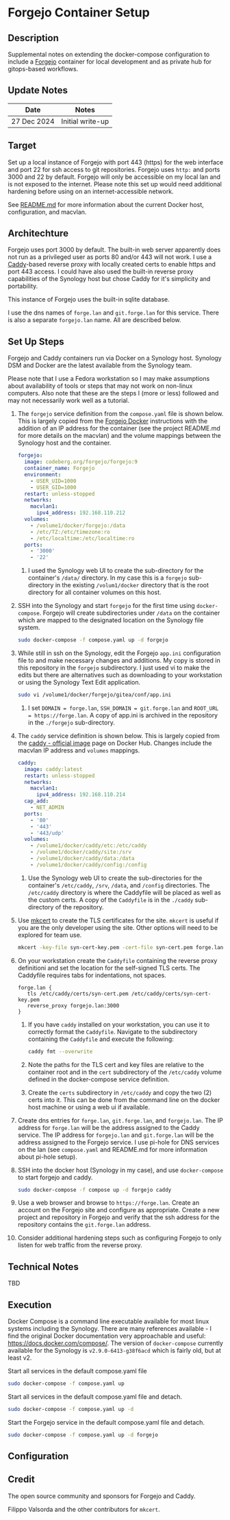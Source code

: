 Forgejo Container Setup
=========================

## Description

Supplemental notes on extending the docker-compose configuration to include a [Forgejo](https://forgejo.org) container for local development and as private hub for gitops-based workflows.

## Update Notes

Date        | Notes
----------  | -------------------------------
27 Dec 2024 | Initial write-up

## Target

Set up a local instance of Forgejo with port 443 (https) for the web interface and port 22 for ssh access to git repositories. Forgejo uses `http:` and ports 3000 and 22 by default. Forgejo will only be accessible on my local lan and is not exposed to the internet. Please note this set up would need additional hardening before using on an internet-accessible network.

See [README.md](./README.md) for more information about the current Docker host, configuration, and macvlan.

## Architechture

Forgejo uses port 3000 by default. The built-in web server apparently does not run as a privileged user as ports 80 and/or 443 will not work. I use a [Caddy](https://caddyserver.com/)-based reverse proxy with locally created certs to enable https and port 443 access. I could have also used the built-in reverse proxy capabilities of the Synology host but chose Caddy for it's simplicity and portability.

This instance of Forgejo uses the built-in sqlite database.

I use the dns names of `forge.lan` and `git.forge.lan` for this service. There is also a separate `forgejo.lan` name. All are described below.

## Set Up Steps

Forgejo and Caddy containers run via Docker on a Synology host. Synology DSM and Docker are the latest available from the Synology team.

Please note that I use a Fedora workstation so I may make assumptions about availability of tools or steps that may not work on non-linux computers. Also note that these are the steps I (more or less) followed and may not necessarily work well as a tutorial.

1. The `forgejo` service definition from the `compose.yaml` file is shown below. This is largely copied from the [Forgejo Docker](https://forgejo.org/docs/latest/admin/installation-docker/) instructions with the addition of an IP address for the container (see the project README.md for more details on the macvlan) and the volume mappings between the Synology host and the container.

   ```yaml
   forgejo:
     image: codeberg.org/forgejo/forgejo:9
     container_name: Forgejo
     environment:
       - USER_UID=1000
       - USER_GID=1000
     restart: unless-stopped
     networks:
       macvlan1:
         ipv4_address: 192.168.110.212
     volumes:
       - /volume1/docker/forgejo:/data
       - /etc/TZ:/etc/timezone:ro
       - /etc/localtime:/etc/localtime:ro
     ports:
       - '3000'
       - '22'
   ```

   1. I used the Synology web UI to create the sub-directory for the container's `/data/` directory. In my case this is a `forgejo` sub-directory in the existing `/volum1/docker` directory that is the root directory for all container volumes on this host.


1. SSH into the Synology and start `forgejo` for the first time using `docker-compose`. Forgejo will create subdirectories under `/data` on the container which are mapped to the designated location on the Synology file system.

   ```bash
   sudo docker-compose -f compose.yaml up -d forgejo
   ```

1. While still in ssh on the Synology, edit the Forgejo `app.ini` configuration file to and make necessary changes and additions. My copy is stored in this repository in the `forgejo` subdirectory. I just used vi to make the edits but there are alternatives such as downloading to your workstation or using the Synology Text Edit application.

   ```bash
   sudo vi /volume1/docker/forgejo/gitea/conf/app.ini
   ```
   1. I set `DOMAIN = forge.lan`, `SSH_DOMAIN = git.forge.lan` and `ROOT_URL = https://forge.lan`. A copy of app.ini is archived in the repository in the `./forgejo` sub-directory.

1. The `caddy` service definition is shown below. This is largely copied from the [caddy - official image](https://hub.docker.com/_/caddy) page on Docker Hub. Changes include the macvlan IP address and `volumes` mappings.

   ```yaml
   caddy:
     image: caddy:latest
     restart: unless-stopped
     networks:
       macvlan1:
         ipv4_address: 192.168.110.214
     cap_add:
       - NET_ADMIN
     ports:
       - '80'
       - '443'
       - '443/udp'
     volumes:
       - /volume1/docker/caddy/etc:/etc/caddy
       - /volume1/docker/caddy/site:/srv
       - /volume1/docker/caddy/data:/data
       - /volume1/docker/caddy/config:/config
   ```

   1. Use the Synology web UI to create the sub-directories for the container's `/etc/caddy`, `/srv`, `/data`, and `/config` directories. The `/etc/caddy` directory is where the Caddyfile will be placed as well as the custom certs. A copy of the `Caddyfile` is in the `./caddy` sub-directory of the repository.

1. Use [mkcert](https://github.com/FiloSottile/mkcert) to create the TLS certificates for the site. `mkcert` is useful if you are the only developer using the site. Other options will need to be explored for team use.

   ```bash
   mkcert -key-file syn-cert-key.pem -cert-file syn-cert.pem forge.lan forgejo.lan
   ```

1. On your workstation create the `Caddyfile` containing the reverse proxy definitioni and set the location for the self-signed TLS certs. The Caddyfile requires tabs for indentations, not spaces.

   ```
   forge.lan {
      tls /etc/caddy/certs/syn-cert.pem /etc/caddy/certs/syn-cert-key.pem
      reverse_proxy forgejo.lan:3000
   }
   ```

   1. If you have `caddy` installed on your workstation, you can use it to correctly format the `Caddyfile`. Navigate to the subdirectory containing the `Caddyfile` and execute the following:

      ```bash
      caddy fmt --overwrite
      ```

   1. Note the paths for the TLS cert and key files are relative to the container root and in the `cert` subdirectory of the `/etc/caddy` volume defined in the docker-compose service definition.

   1. Create the `certs` subdirectory in `/etc/caddy` and copy the two (2) certs into it. This can be done from the command line on the docker host machine or using a web ui if available.

1. Create dns entries for `forge.lan`, `git.forge.lan`, and `forgejo.lan`. The IP address for `forge.lan` will be the address assigned to the Caddy service. The IP address for `forgejo.lan` and `git.forge.lan` will be the address assigned to the Forgejo service. I use pi-hole for DNS services on the lan (see `compose.yaml` and README.md for more information about pi-hole setup).

1. SSH into the docker host (Synology in my case), and use `docker-compose` to start forgejo and caddy.

   ```bash
   sudo docker-compose -f compose up -d forgejo caddy
   ```

1. Use a web browser and browse to `https://forge.lan`. Create an account on the Forgejo site and configure as appropriate. Create a new project and repository in Forgejo and verify that the ssh address for the repository contains the `git.forge.lan` address.

1. Consider additional hardening steps such as configuring Forgejo to only listen for web traffic from the reverse proxy.


## Technical Notes

TBD

## Execution

Docker Compose is a command line executable available for most linux systems including the Synology. There are many references available - I find the original Docker documentation very approachable and useful: https://docs.docker.com/compose/. The version of `docker-compose` currently available for the Synology is `v2.9.0-6413-g38f6acd` which is fairly old, but at least v2.

Start all services in the default compose.yaml file
```bash
sudo docker-compose -f compose.yaml up
```

Start all services in the default compose.yaml file and detach.
```bash
sudo docker-compose -f compose.yaml up -d
```

Start the Forgejo service in the default compose.yaml file and detach.
```bash
sudo docker-compose -f compose.yaml up -d forgejo
```

## Configuration


## Credit

The open source community and sponsors for Forgejo and Caddy.

Filippo Valsorda and the other contributors for `mkcert`.
